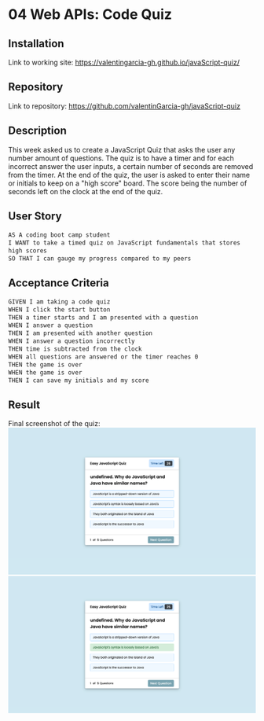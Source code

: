# 04 Web APIs: Code Quiz

## Installation
Link to working site: 
https://valentingarcia-gh.github.io/javaScript-quiz/

## Repository
Link to repository: 
https://github.com/valentinGarcia-gh/javaScript-quiz

## Description

This week asked us to create a JavaScript Quiz that asks the user any number amount of questions. 
The quiz is to have a timer and for each incorrect answer the user inputs, a certain number of seconds are removed from the timer. 
At the end of the quiz, the user is asked to enter their name or initials to keep on a "high score" board. 
The score being the number of seconds left on the clock at the end of the quiz. 

## User Story

```
AS A coding boot camp student
I WANT to take a timed quiz on JavaScript fundamentals that stores high scores
SO THAT I can gauge my progress compared to my peers
```

## Acceptance Criteria

```
GIVEN I am taking a code quiz
WHEN I click the start button
THEN a timer starts and I am presented with a question
WHEN I answer a question
THEN I am presented with another question
WHEN I answer a question incorrectly
THEN time is subtracted from the clock
WHEN all questions are answered or the timer reaches 0
THEN the game is over
WHEN the game is over
THEN I can save my initials and my score
```

## Result
Final screenshot of the quiz:
![quizScreenshot](./assets/images/quiz.png)
![quiz2Screenshot](./assets/images/quiz2.png)
